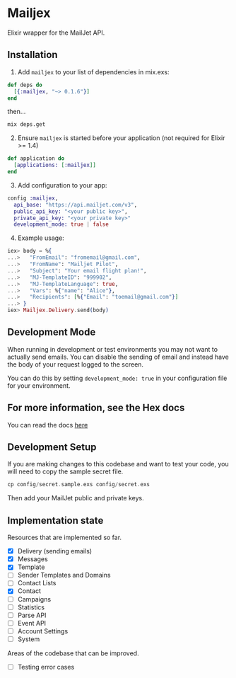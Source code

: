 # Mailjex

Elixir wrapper for the MailJet API.

## Installation

1. Add `mailjex` to your list of dependencies in mix.exs:

```elixir
def deps do
  [{:mailjex, "~> 0.1.6"}]
end
```

then...

```sh
mix deps.get
```


2. Ensure `mailjex` is started before your application (not required for Elixir >= 1.4)

```elixir
def application do
  [applications: [:mailjex]]
end
```

3. Add configuration to your app:

```elixir
config :mailjex,
  api_base: "https://api.mailjet.com/v3",
  public_api_key: "<your public key>",
  private_api_key: "<your private key>"
  development_mode: true | false
```

4. Example usage:

```elixir
iex> body = %{
...>   "FromEmail": "fromemail@gmail.com",
...>   "FromName": "Mailjet Pilot",
...>   "Subject": "Your email flight plan!",
...>   "MJ-TemplateID": "999902",
...>   "MJ-TemplateLanguage": true,
...>   "Vars": %{"name": "Alice"},
...>   "Recipients": [%{"Email": "toemail@gmail.com"}]
...> }
iex> Mailjex.Delivery.send(body)
```

## Development Mode

When running in development or test environments you may not want to actually send emails. You can disable the sending of email and instead have the body of your request logged to the screen.

You can do this by setting `development_mode: true` in your configuration file for your environment.

## For more information, see the Hex docs

You can read the docs [here](https://hexdocs.pm/mailjex)

## Development Setup

If you are making changes to this codebase and want to test your code, you will need to copy the sample secret file.

```elixir
cp config/secret.sample.exs config/secret.exs
```

Then add your MailJet public and private keys.

## Implementation state

Resources that are implemented so far.

- [x] Delivery (sending emails)
- [x] Messages
- [x] Template
- [ ] Sender Templates and Domains
- [ ] Contact Lists
- [x] Contact
- [ ] Campaigns
- [ ] Statistics
- [ ] Parse API
- [ ] Event API
- [ ] Account Settings
- [ ] System

Areas of the codebase that can be improved.

- [ ] Testing error cases
